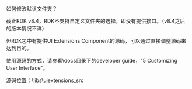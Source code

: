 如何修改默认文件夹？

截止RDK v8.4，RDK不支持自定义文件夹的选择，即没有提供接口。（v8.4之后的版本情况不详）

但RDK包中有提供UI Extensions Component的源码，可以通过直接调整源码来达到目的。

使用源码的方式，请参看\docs目录下的developer guide，"5 Customizing User Interface"。

源码位置：\libs\uiextensions_src